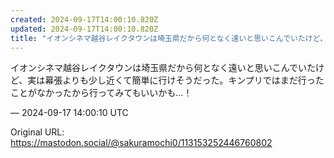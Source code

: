 ```yaml
---
created: 2024-09-17T14:00:10.820Z
updated: 2024-09-17T14:00:10.820Z
title: "イオンシネマ越谷レイクタウンは埼玉県だから何となく遠いと思いこんでいたけど、実は[...]"
---
```


<p>イオンシネマ越谷レイクタウンは埼玉県だから何となく遠いと思いこんでいたけど、実は幕張よりも少し近くて簡単に行けそうだった。キンプリではまだ行ったことがなかったから行ってみてもいいかも…！</p>

&mdash; 2024-09-17 14:00:10 UTC

Original URL: https://mastodon.social/@sakuramochi0/113153252446760802
